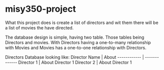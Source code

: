 # misy350-project

What this project does is create a list of directors and wit them there will be
a list of movies the have directed.

The database design is simple, having two table. Those tables being Directors
and movies. With Directors having a one-to-many relationship with Movies and
Movies has a one-to-one relationship with Directors.

Directors Database looking like:
Director Name | About
------------ | -------------
Director 1 | About Director 1
Director 2 | About Director 1
